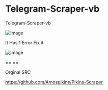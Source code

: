 # Telegram-Scraper-vb
Telegram-Scraper-vb


![image](https://github.com/noradlb1/Telegram-Scraper-vb/assets/74623428/dd15ffb6-fd9b-43e0-816e-2a4bb5098269)


It Has 1 Error Fix it

![image](https://github.com/noradlb1/Telegram-Scraper-vb/assets/74623428/43ef1575-9480-4c63-b70e-fbad442936c3)

== ==

Orginal SRC

https://github.com/Amospikins/Pikins-Scraper
